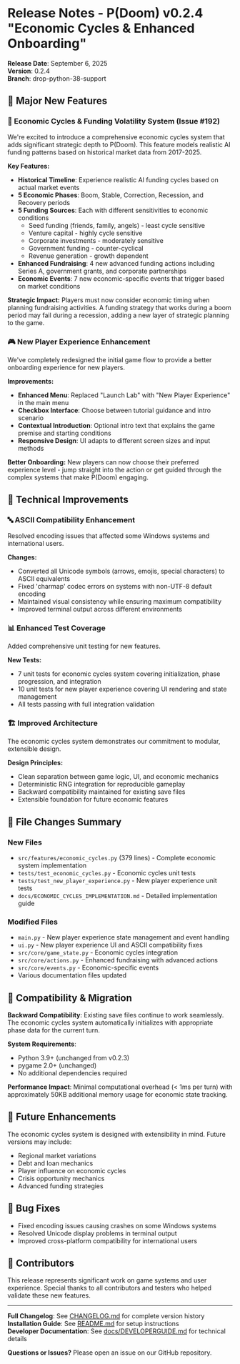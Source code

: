 # Release Notes - P(Doom) v0.2.4 "Economic Cycles & Enhanced Onboarding"

**Release Date**: September 6, 2025  
**Version**: 0.2.4  
**Branch**: drop-python-38-support  

## 🎉 Major New Features

### 🏦 Economic Cycles & Funding Volatility System (Issue #192)

We're excited to introduce a comprehensive economic cycles system that adds significant strategic depth to P(Doom). This feature models realistic AI funding patterns based on historical market data from 2017-2025.

**Key Features:**
- **Historical Timeline**: Experience realistic AI funding cycles based on actual market events
- **5 Economic Phases**: Boom, Stable, Correction, Recession, and Recovery periods
- **5 Funding Sources**: Each with different sensitivities to economic conditions
  - Seed funding (friends, family, angels) - least cycle sensitive
  - Venture capital - highly cycle sensitive
  - Corporate investments - moderately sensitive
  - Government funding - counter-cyclical
  - Revenue generation - growth dependent
- **Enhanced Fundraising**: 4 new advanced funding actions including Series A, government grants, and corporate partnerships
- **Economic Events**: 7 new economic-specific events that trigger based on market conditions

**Strategic Impact:**
Players must now consider economic timing when planning fundraising activities. A funding strategy that works during a boom period may fail during a recession, adding a new layer of strategic planning to the game.

### 🎮 New Player Experience Enhancement

We've completely redesigned the initial game flow to provide a better onboarding experience for new players.

**Improvements:**
- **Enhanced Menu**: Replaced "Launch Lab" with "New Player Experience" in the main menu
- **Checkbox Interface**: Choose between tutorial guidance and intro scenario
- **Contextual Introduction**: Optional intro text that explains the game premise and starting conditions
- **Responsive Design**: UI adapts to different screen sizes and input methods

**Better Onboarding:**
New players can now choose their preferred experience level - jump straight into the action or get guided through the complex systems that make P(Doom) engaging.

## 🔧 Technical Improvements

### 🔤 ASCII Compatibility Enhancement

Resolved encoding issues that affected some Windows systems and international users.

**Changes:**
- Converted all Unicode symbols (arrows, emojis, special characters) to ASCII equivalents
- Fixed 'charmap' codec errors on systems with non-UTF-8 default encoding
- Maintained visual consistency while ensuring maximum compatibility
- Improved terminal output across different environments

### 📊 Enhanced Test Coverage

Added comprehensive unit testing for new features.

**New Tests:**
- 7 unit tests for economic cycles system covering initialization, phase progression, and integration
- 10 unit tests for new player experience covering UI rendering and state management
- All tests passing with full integration validation

### 🏗️ Improved Architecture

The economic cycles system demonstrates our commitment to modular, extensible design.

**Design Principles:**
- Clean separation between game logic, UI, and economic mechanics
- Deterministic RNG integration for reproducible gameplay
- Backward compatibility maintained for existing save files
- Extensible foundation for future economic features

## 📁 File Changes Summary

### New Files
- `src/features/economic_cycles.py` (379 lines) - Complete economic system implementation
- `tests/test_economic_cycles.py` - Economic cycles unit tests  
- `tests/test_new_player_experience.py` - New player experience unit tests
- `docs/ECONOMIC_CYCLES_IMPLEMENTATION.md` - Detailed implementation guide

### Modified Files
- `main.py` - New player experience state management and event handling
- `ui.py` - New player experience UI and ASCII compatibility fixes
- `src/core/game_state.py` - Economic cycles integration
- `src/core/actions.py` - Enhanced fundraising with advanced actions
- `src/core/events.py` - Economic-specific events
- Various documentation files updated

## 🔄 Compatibility & Migration

**Backward Compatibility**: Existing save files continue to work seamlessly. The economic cycles system automatically initializes with appropriate phase data for the current turn.

**System Requirements**: 
- Python 3.9+ (unchanged from v0.2.3)
- pygame 2.0+ (unchanged)
- No additional dependencies required

**Performance Impact**: Minimal computational overhead (< 1ms per turn) with approximately 50KB additional memory usage for economic state tracking.

## 🚀 Future Enhancements

The economic cycles system is designed with extensibility in mind. Future versions may include:
- Regional market variations
- Debt and loan mechanics
- Player influence on economic cycles
- Crisis opportunity mechanics
- Advanced funding strategies

## 🐛 Bug Fixes

- Fixed encoding issues causing crashes on some Windows systems
- Resolved Unicode display problems in terminal output
- Improved cross-platform compatibility for international users

## 🙏 Contributors

This release represents significant work on game systems and user experience. Special thanks to all contributors and testers who helped validate these new features.

---

**Full Changelog**: See [CHANGELOG.md](../CHANGELOG.md) for complete version history  
**Installation Guide**: See [README.md](../README.md) for setup instructions  
**Developer Documentation**: See [docs/DEVELOPERGUIDE.md](DEVELOPERGUIDE.md) for technical details  

**Questions or Issues?** Please open an issue on our GitHub repository.
